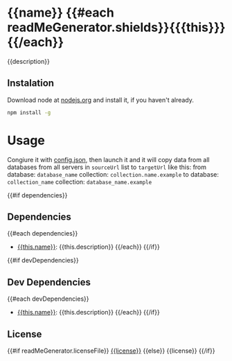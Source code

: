 # {{name}} {{#each readMeGenerator.shields}}{{{this}}} {{/each}}
{{description}}

## Instalation

Download node at [nodejs.org](https://nodejs.org/en/) and install it, if you haven't already.
```sh
npm install -g
```

# Usage

Congiure it with [config.json](config.json), then launch it and
it will copy data from all databases from all servers in `sourceUrl` list to `targetUrl` like this:
from database: `database_name` collection: `collection.name.example` to database: `collection_name` collection: `database_name.example`

{{#if dependencies}}
## Dependencies

{{#each dependencies}}
- [{{this.name}}]({{this.homepage}}): {{this.description}}
{{/each}}
{{/if}}

{{#if devDependencies}}
## Dev Dependencies

{{#each devDependencies}}
- [{{this.name}}]({{this.homepage}}): {{this.description}}
{{/each}}
{{/if}}

## License

{{#if readMeGenerator.licenseFile}}
[{{license}}]({{readMeGenerator.licenseFile}})
{{else}}
{{license}}
{{/if}}
